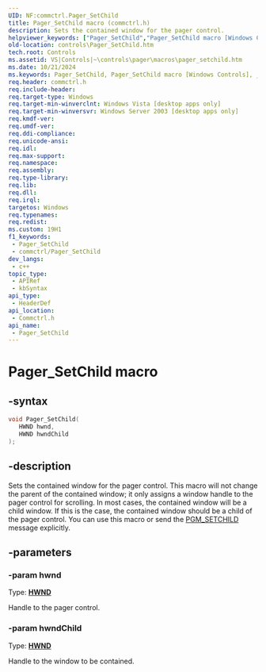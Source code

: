 ```yaml
---
UID: NF:commctrl.Pager_SetChild
title: Pager_SetChild macro (commctrl.h)
description: Sets the contained window for the pager control.
helpviewer_keywords: ["Pager_SetChild","Pager_SetChild macro [Windows Controls]","_win32_Pager_SetChild","_win32_Pager_SetChild_cpp","commctrl/Pager_SetChild","controls.Pager_SetChild","controls._win32_Pager_SetChild"]
old-location: controls\Pager_SetChild.htm
tech.root: Controls
ms.assetid: VS|Controls|~\controls\pager\macros\pager_setchild.htm
ms.date: 10/21/2024
ms.keywords: Pager_SetChild, Pager_SetChild macro [Windows Controls], _win32_Pager_SetChild, _win32_Pager_SetChild_cpp, commctrl/Pager_SetChild, controls.Pager_SetChild, controls._win32_Pager_SetChild
req.header: commctrl.h
req.include-header: 
req.target-type: Windows
req.target-min-winverclnt: Windows Vista [desktop apps only]
req.target-min-winversvr: Windows Server 2003 [desktop apps only]
req.kmdf-ver: 
req.umdf-ver: 
req.ddi-compliance: 
req.unicode-ansi: 
req.idl: 
req.max-support: 
req.namespace: 
req.assembly: 
req.type-library: 
req.lib: 
req.dll: 
req.irql: 
targetos: Windows
req.typenames: 
req.redist: 
ms.custom: 19H1
f1_keywords:
 - Pager_SetChild
 - commctrl/Pager_SetChild
dev_langs:
 - c++
topic_type:
 - APIRef
 - kbSyntax
api_type:
 - HeaderDef
api_location:
 - Commctrl.h
api_name:
 - Pager_SetChild
---
```


# Pager_SetChild macro

## -syntax

```cpp
void Pager_SetChild(
   HWND hwnd,
   HWND hwndChild
);
```


## -description

Sets the contained window for the pager control. This macro will not change the parent of the contained window; it only assigns a window handle to the pager control for scrolling. In most cases, the contained window will be a child window. If this is the case, the contained window should be a child of the pager control. You can use this macro or send the <a href="/windows/desktop/Controls/pgm-setchild">PGM_SETCHILD</a> message explicitly.

## -parameters

### -param hwnd

Type: <b><a href="/windows/desktop/WinProg/windows-data-types">HWND</a></b>

Handle to the pager control.

### -param hwndChild

Type: <b><a href="/windows/desktop/WinProg/windows-data-types">HWND</a></b>

Handle to the window to be contained.
